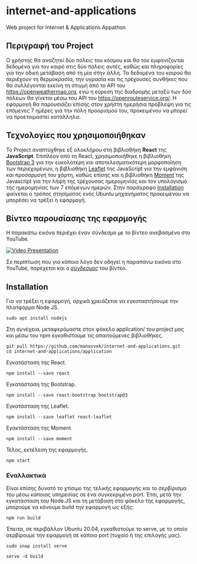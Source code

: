 # internet-and-applications
Web project for Internet &amp; Applications Appathon


## Περιγραφή του Project
Ο χρήστης θα αναζητεί δύο πόλεις του κόσμου και θα του εμφανίζονται δεδομένα για τον καιρό στις δύο πόλεις αυτές, καθώς και πληροφορίες για την οδική μετάβαση από
τη μία στην άλλη. Τα δεδομένα του καιρού θα περιέχουν τη θερμοκρασία, την υγρασία και τις τρέχουσες συνθήκες που θα συλλέγονται εκείνη τη στιγμή από το API του
https://openweathermap.org, ενώ η εύρεση της διαδρομής μεταξύ των δύο πόλεων θα γίνεται μέσω του API του https://openrouteservice.org/. Η εφαρμογή θα
παρουσιάζει επίσης στον χρήστη ημερήσια πρόβλεψη για τις επόμενες 7 ημέρες για την πόλη προορισμού του, προκειμένου να μπορεί να προετοιμαστεί κατάλληλα.


## Τεχνολογίες που χρησιμοποιήθηκαν
Το Project αναπτύχθηκε εξ ολοκλήρου στη βιβλιοθήκη **React** της **JavaScript**. Επιπλέον από τη React, χρησιμοποιήθηκε η βιβλιοθήκη [Bootstrap 3](https://getbootstrap.com/docs/3.3/) για την ευκολότερη και αποτελεσματικότερη μορφοποίηση των περιεχομένων, η βιβλιοθήκη [Leaflet](https://leafletjs.com/) της JavaScript για την εμφάνιση και προσαρμογή του χάρτη, καθώς επίσης και η βιβλιοθήκη [Moment](https://momentjs.com/) της Javascript για την λήψη της τρέχουσας ημερομηνίας και τον υπολογισμό της ημερομηνίας των 7 επόμενων ημερών. Στην παράγραφο [Installation](https://github.com/manosvek/internet-and-applications/blob/master/README.md#installation) φαίνεται ο τρόπος στησίματος ενός Ubuntu μηχανήματος προκειμένου να μπορέσει να τρέξει η εφαρμογή.


## Βίντεο παρουσίασης της εφαρμογής
Η παρακάτω εικόνα περιέχει έναν σύνδεσμο με το βίντεο ανεβασμένο στο YouTube.

[![Video Presentation](http://img.youtube.com/vi/ez8kCSYwF8U/0.jpg)](http://www.youtube.com/watch?v=ez8kCSYwF8U "Video Title")

Σε περίπτωση που για κάποιο λόγο δεν οδηγεί η παραπάνω εικόνα στο YouTube, παρέχεται και ο [σύνδεσμος](https://www.youtube.com/watch?v=ez8kCSYwF8U) του βίντεο.


## Installation
Για να τρέξει η εφαρμογή, αρχικά χρειάζεται να εγκαταστήσουμε την πλατφόρμα Node.JS.

```console
sudo apt install nodejs
```

Στη συνέχεια, μεταφερόμαστε στον φάκελο application/ του project μας και μέσω του npm εγκαθιστούμε τις απαιτούμενες βιβλιοθήκες.

```console
git pull https://github.com/manosvek/internet-and-applications.git
cd internet-and-applications/application
```

Εγκατάσταση της React.

```console
npm install --save react
```

Εγκατάσταση της Bootstrap.

```console
npm install --save react-bootstrap bootstrap@3
```

Εγκατάσταση της Leaflet.

```console
npm install --save leaflet react-leaflet
```

Εγακτάσταση της Moment.

```console
npm install --save moment
```

Τέλος, εκτέλεση της εφαρμογής.

```console
npm start
```


### Εναλλακτικά
Είναι επίσης δυνατό το χτίσιμο της τελικής εφαρμογής και το σερβίρισμα του μέσω κάποιας υπηρεσίας σε ένα συγκεκριμένο port. Έτσι, μετά την εγκατάσταση του Node.JS και τη μετάβαση στο φάκελο της εφαρμογής, μπορούμε να κάνουμε build την εφαρμογή ως εξής:

```console
npm run build
```

Έπειτα, σε περιβάλλον Ubuntu 20.04, εγκαθιστούμε το serve, με το οποίο σερβίρουμε την εφαρμογή σε κάποιο port (τυχαίο ή της επιλογής μας).

```console
sudo snap install serve
```

```console
serve -d build
```
